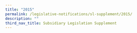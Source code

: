 ```yaml
---
title: "2015"
permalink: /legislative-notifications/sl-supplement/2015/
description: ""
third_nav_title: Subsidiary Legislation Supplement
---
```


